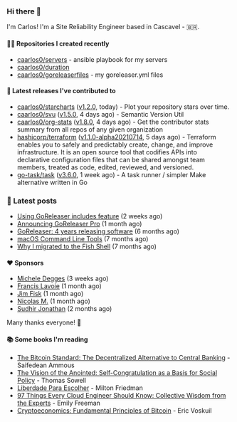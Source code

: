 ### Hi there 👋

I'm Carlos! I'm a Site Reliability Engineer based in Cascavel - 🇧🇷.

#### 👨‍💻 Repositories I created recently
- [caarlos0/servers](https://github.com/caarlos0/servers) - ansible playbook for my servers
- [caarlos0/duration](https://github.com/caarlos0/duration)
- [caarlos0/goreleaserfiles](https://github.com/caarlos0/goreleaserfiles) - my goreleaser.yml files

#### 🚀 Latest releases I've contributed to


- [caarlos0/starcharts](https://github.com/caarlos0/starcharts) ([v1.2.0](https://github.com/caarlos0/starcharts/releases/tag/v1.2.0), today) - Plot your repository stars over time.
- [caarlos0/svu](https://github.com/caarlos0/svu) ([v1.5.0](https://github.com/caarlos0/svu/releases/tag/v1.5.0), 4 days ago) - Semantic Version Util
- [caarlos0/org-stats](https://github.com/caarlos0/org-stats) ([v1.8.0](https://github.com/caarlos0/org-stats/releases/tag/v1.8.0), 4 days ago) - Get the contributor stats summary from all repos of any given organization
- [hashicorp/terraform](https://github.com/hashicorp/terraform) ([v1.1.0-alpha20210714](https://github.com/hashicorp/terraform/releases/tag/v1.1.0-alpha20210714), 5 days ago) - Terraform enables you to safely and predictably create, change, and improve infrastructure. It is an open source tool that codifies APIs into declarative configuration files that can be shared amongst team members, treated as code, edited, reviewed, and versioned.
- [go-task/task](https://github.com/go-task/task) ([v3.6.0](https://github.com/go-task/task/releases/tag/v3.6.0), 1 week ago) - A task runner / simpler Make alternative written in Go

### 📄 Latest posts
- [Using GoReleaser includes feature](https://carlosbecker.com/posts/goreleaser-includes/) (2 weeks ago)
- [Announcing GoReleaser Pro](https://carlosbecker.com/posts/goreleaser-pro/) (1 month ago)
- [GoReleaser: 4 years releasing software](https://carlosbecker.com/posts/goreleaser-4-years/) (6 months ago)
- [macOS Command Line Tools](https://carlosbecker.com/posts/xcode-select/) (7 months ago)
- [Why I migrated to the Fish Shell](https://carlosbecker.com/posts/fish/) (7 months ago)

#### ❤️ Sponsors
- [Michele Degges](https://github.com/mdeggies) (3 weeks ago)
- [Francis Lavoie](https://github.com/francislavoie) (1 month ago)
- [Jim Fisk](https://github.com/jimafisk) (1 month ago)
- [Nicolas M.](https://github.com/penguwin) (1 month ago)
- [Sudhir Jonathan](https://github.com/sudhirj) (2 months ago)

Many thanks everyone! 🙏

#### 📚 Some books I'm reading
- [The Bitcoin Standard: The Decentralized Alternative to Central Banking](https://www.goodreads.com/book/show/48989175-the-bitcoin-standard) - Saifedean Ammous
- [The Vision of the Anointed: Self-Congratulation as a Basis for Social Policy](https://www.goodreads.com/book/show/3044.The_Vision_of_the_Anointed) - Thomas Sowell
- [Liberdade Para Escolher](https://www.goodreads.com/book/show/17238591-liberdade-para-escolher) - Milton Friedman
- [97 Things Every Cloud Engineer Should Know: Collective Wisdom from the Experts](https://www.goodreads.com/book/show/53483754-97-things-every-cloud-engineer-should-know) - Emily Freeman
- [Cryptoeconomics: Fundamental Principles of Bitcoin](https://www.goodreads.com/book/show/56919322-cryptoeconomics) - Eric Voskuil
